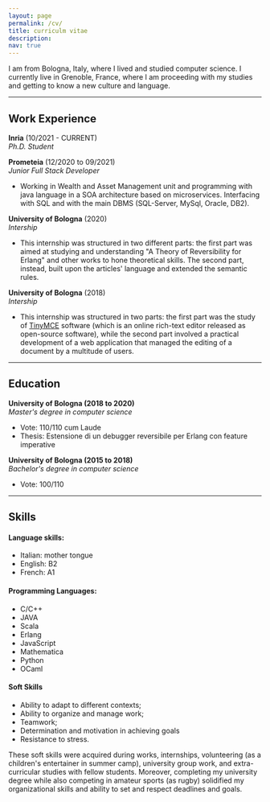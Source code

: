 ```yaml
---
layout: page
permalink: /cv/
title: curriculm vitae
description: 
nav: true
---
```


<!-- A sentence about who and what you are. Then a sentence about what you've achieved. And then a sentence about what excites you about tech.-->
I am from Bologna, Italy, where I lived and studied computer science. I currently live in Grenoble, France, where I am proceeding with my studies and getting to know a new culture and language.

<!-- ## Projects 

| Name                         | Description       | Tech/tools        |
| ---------------------------- | ----------------- | ----------------- |
| **Final project**            | A webapp to do x. | React, Jest, etc. |
| **Something else worked on** | A webapp to do y. | Ruby              |
 -->
***

## Work Experience
<!-- 
**Company Name** (start-date to end-date)  
_Your job title_

- Any experience, including roles and responsibilities and results achived in bullet point format.
-->

**Inria** (10/2021 - CURRENT)  
_Ph.D. Student_

<!-- 
- Any experience, including roles and responsibilities and results achived in bullet point format.
-->
**Prometeia** (12/2020 to 09/2021)  
_Junior Full Stack Developer_

- Working in Wealth and Asset Management unit and programming with java language in a SOA architecture based on microservices. Interfacing with SQL and with the main DBMS (SQL-Server, MySql, Oracle, DB2).

**University of Bologna** (2020)  
_Intership_
- This internship was structured in two different parts: the first part was aimed at studying and understanding "A Theory of Reversibility for Erlang" and other works to hone theoretical skills. The second part, instead, built upon the articles' language and extended the semantic rules.

**University of Bologna** (2018)  
_Intership_
- This internship was structured in two parts: the first part was the study of [TinyMCE](https://www.tiny.cloud/) software (which is an online rich-text editor released as open-source software), while the second part involved a practical development of a web application that managed the editing of a document by a multitude of users.

***

## Education
<!--
**Makers Academy (start_date to end_date)**
- Use short descriptions of what you did and a skill you used. (Similar to format from the 'Work Experience' section above)
- e.g Frequently used paring in order to problemsolve effeciently, requiring teamwork and communication.
- you might also mention aspects some other skills/knowledge listed below: 
- OOP, TDD, MVC, DDD
- Agile/XP
- Ruby, Rails, JavaScript
- RSpec, Jasmine
-->

**University of Bologna (2018 to 2020)**  
_Master's degree in computer science_  
- Vote: 110/110 cum Laude
- Thesis: Estensione di un debugger reversibile per Erlang con feature imperative

 **University of Bologna (2015 to 2018)**  
_Bachelor's degree in computer science_  
- Vote: 100/110

<!-- #### Any other qualifications

That in some arguable way make you a better software developer or well-rounded person -->

***

## Skills

#### Language skills:
- Italian: mother tongue
- English: B2
- French: A1

#### Programming Languages:
- C/C++ 
- JAVA 
- Scala 
- Erlang
- JavaScript
- Mathematica 
- Python 
- OCaml

#### Soft Skills

- Ability to adapt to different contexts;
- Ability to organize and manage work;
- Teamwork;
- Determination and motivation in achieving goals
- Resistance to stress.

These soft skills were acquired during works, internships, volunteering (as a children's entertainer in summer camp), university group work, and extra-curricular studies with fellow students. Moreover, completing my university degree while also competing in amateur sports (as rugby) solidified my organizational skills and ability to set and respect deadlines and goals.

<!--Consider skills relevent to software development. Then consider your best skills. Pick 2-4 skills and write a short descriptive paragraph for each one. You should demonstrate how capable you are at this skill with examples.
(Using a STAR example Paragraph) Consider the questions below.

-STAR
-What was the situation/task? (ST)

-How was the skill used?

-What did you do? (action)

-What was the result?


#### This Skill

- Experience
- Achievements
- Evidence (STAR)

#### Another Skill

Descriptive paragraph of how capable you are at this skill and, if relevant, how it has developed (again use STAR for this)

- I achieved A during my work at B (job, or otherwise)
- I contributed to the growth of X while doing Y (job, or otherwise)
- I built this, made this, broke this, fixed this, etc.
- A link to some on-line evidence (blogs, videos, articles, etc.)
***

## Hobbies

Any cool stuff that makes you a super part of a software development team
-->
